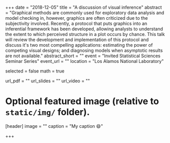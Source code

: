 +++
date = "2018-12-05"
title = "A discussion of visual inference"
abstract = "Graphical methods are commonly used for exploratory data analysis and model checking in, however,  graphics are often criticized due to the subjectivity involved. Recently, a protocol that puts graphics into an inferential framework has been developed, allowing analysts to understand the extent to  which perceived structure in a plot occurs by chance. This talk will review  the development and implementation of this protocol and discuss it's two most compelling applications: estimating the power of competing visual designs; and diagnosing models when asymptotic results are not available."
abstract_short = ""
event = "Invited Statistical Sciences Seminar Series"
event_url = ""
location = "Los Alamos National Laboratory"

selected = false
math = true

url_pdf = ""
url_slides = ""
url_video = ""

# Optional featured image (relative to `static/img/` folder).
[header]
image = ""
caption = "My caption :smile:"

+++

<script async class="speakerdeck-embed" data-id="c2519d9e6c5a4970b39bdec9a5a1b176" data-ratio="1.33333333333333" src="//speakerdeck.com/assets/embed.js"></script>